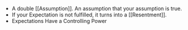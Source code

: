 - A double [[Assumption]]. An assumption that your assumption is true.
- If your Expectation is not fulfilled, it turns into a [[Resentment]].
- Expectations Have a Controlling Power